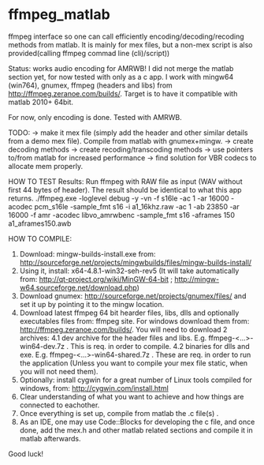 ffmpeg_matlab
=============

ffmpeg interface so one can call efficiently encoding/decoding/recoding methods from matlab. It is mainly for mex files, but a non-mex script is also provided(calling ffmpeg commad line (cli)/script))

Status: works audio encoding for AMRWB!
I did not merge the matlab section yet, for now tested with only as a c app.
I work with mingw64 (win764), gnumex, ffmpeg (headers and libs) from http://ffmpeg.zeranoe.com/builds/.
Target is to have it compatible with matlab 2010+ 64bit.

For now, only encoding is done. Tested with AMRWB.

TODO:
-> make it mex file (simply add the header and other similar details from a demo mex file). Compile from matlab with gnumex+mingw.
-> create decoding methods
-> create recoding/transcoding methods
-> use pointers to/from matlab for increased performance
-> find solution for VBR codecs to allocate mem properly.

HOW TO TEST Results:
Run ffmpeg with RAW file as input (WAV without first 44 bytes of header). The result should be identical to what this app returns.
./ffmpeg.exe -loglevel debug -y -vn -f s16le -ac 1 -ar 16000 -acodec pcm_s16le -sample_fmt s16 -i a1_16khz.raw -ac 1 -ab 23850 -ar 16000 -f amr -acodec libvo_amrwbenc -sample_fmt s16 -aframes 150 a1_aframes150.awb

HOW TO COMPILE:
1. Download: mingw-builds-install.exe from: http://sourceforge.net/projects/mingwbuilds/files/mingw-builds-install/
2. Using it, install: x64-4.8.1-win32-seh-rev5
  (It will take automatically from: http://qt-project.org/wiki/MinGW-64-bit ; http://mingw-w64.sourceforge.net/download.php)
3. Download gnumex: http://sourceforge.net/projects/gnumex/files/ and set it up by pointing it to the mingw location.
4. Download latest ffmpeg 64 bit hearder files, libs, dlls and optionally executables files from: ffmpeg site.  For windows download them from: http://ffmpeg.zeranoe.com/builds/.
   You will need to download 2 archives: 
   4.1 dev archive for the header files and libs. E.g. ffmpeg-<...>-win64-dev.7z . This is req. in order to compile.
   4.2 binaries for dlls and exe. E.g.  ffmpeg-<...>-win64-shared.7z . These are req. in order to run the application (Unless you want to compile your mex file static, when you will not need them).
5. Optionally: install cygwin for a great number of Linux tools compiled for windows, from: http://cygwin.com/install.html
6. Clear understanding of what you want to achieve and how things are connected to eachother.
7. Once everything is set up, compile from matlab the .c file(s) .
8. As an IDE, one may use Code::Blocks for developing the c file, and once done, add the mex.h and other matlab related sections and compile it in matlab afterwards.

Good luck!
